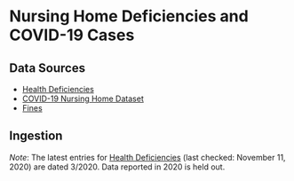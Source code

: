 # Nursing Home Deficiencies and COVID-19 Cases

## Data Sources

* [Health Deficiencies](https://data.medicare.gov/Nursing-Home-Compare/Health-Deficiencies/r5ix-sfxw)
* [COVID-19 Nursing Home Dataset](https://data.cms.gov/Special-Programs-Initiatives-COVID-19-Nursing-Home/COVID-19-Nursing-Home-Dataset/s2uc-8wxp)
* [Fines](https://data.medicare.gov/Nursing-Home-Compare/Penalties/g6vv-u9sr)

## Ingestion

*Note*: The latest entries for [Health Deficiencies](https://data.medicare.gov/Nursing-Home-Compare/Health-Deficiencies/r5ix-sfxw) (last checked: November 11, 2020)
are dated 3/2020. Data reported in 2020 is held out.